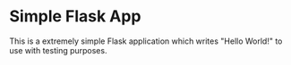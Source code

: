 # Simple Flask App

This is a extremely simple Flask application which writes "Hello World!" to use with testing purposes.


